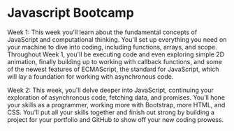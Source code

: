 # Javascript Bootcamp

Week 1:
This week you'll learn about the fundamental concepts of JavaScript and computational thinking. You'll set up everything you need on your machine to dive into coding, including functions, arrays, and scope. Throughout Week 1, you'll be executing code and even exploring simple 2D animation, finally building up to working with callback functions, and some of the newest features of ECMAScript, the standard for JavaScript, which will lay a foundation for working with asynchronous code.

Week 2:
This week, you'll delve deeper into JavaScript, continuing your exploration of asynchronous code, fetching data, and promises. You’ll hone your skills as a programmer, working more with Bootstrap, more HTML, and CSS. You'll put all your skills together and finish out strong by building a project for your portfolio and GitHub to show off your new coding prowess.